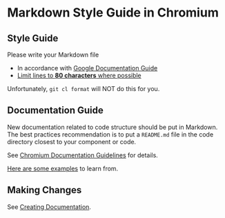 # Markdown Style Guide in Chromium

## Style Guide

Please write your Markdown file

*   In accordance with [Google Documentation
    Guide](https://google.github.io/styleguide/docguide/style.html)
*   [Limit lines to **80 characters** where
    possible](https://groups.google.com/a/chromium.org/d/msg/chromium-dev/KECdEn562vY/sqRor1frEgAJ)

Unfortunately, `git cl format` will NOT do this for you.

## Documentation Guide

New documentation related to code structure should be put in Markdown. The best
practices recommendation is to put a `README.md` file in the code directory
closest to your component or code.

See [Chromium Documentation
Guidelines](https://chromium.googlesource.com/chromium/src/+/HEAD/docs/documentation_guidelines.md)
for details.

[Here are some
examples](https://cs.chromium.org/search/?q=file:readme.md+-file:/third_party/)
to learn from.

## Making Changes

See [Creating
Documentation](https://chromium.googlesource.com/chromium/src/+/HEAD/docs/README.md#creating-documentation).
